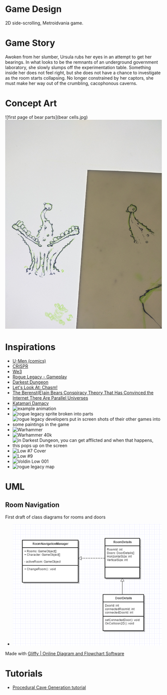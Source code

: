 # Game Design
2D side-scrolling, Metroidvania game.

# Game Story
Awoken from her slumber, Ursula rubs her eyes in an attempt to get her bearings. In what looks to be the remnants of an underground government laboratory, she slowly slumps off the experimentation table. Something inside her does not feel right, but she does not have a chance to investigate as the room starts collapsing. No longer constrained by her captors, she must make her way out of the crumbling, cacophonous caverns.

# Concept Art
![first page of bear parts](bear cells.jpg)
![this thing that mimics some kind of health bubble or something](IMG_20161112_000341.jpg)

# Inspirations
- [U-Men (comics)](https://en.m.wikipedia.org/wiki/U-Men_(comics))
- [CRISPR](https://en.m.wikipedia.org/wiki/CRISPR)
- [We3](https://en.m.wikipedia.org/wiki/We3)
- [Rogue Legacy - Gameplay](https://youtu.be/AfIFidx71WE)
- [Darkest Dungeon](http://www.darkestdungeon.com/)
- [Let's Look At: Chasm!](https://youtu.be/s9_MCpYdqY4)
- [The Berenst(E)ain Bears Conspiracy Theory That Has Convinced the Internet There Are Parallel Universes](http://www.vice.com/read/the-berensteain-bears-conspiracy-theory-that-has-convinced-the-internet-there-are-parallel-universes)
- [Katamari Damacy](https://en.wikipedia.org/wiki/Katamari_Damacy)
- ![example animation](https://media.giphy.com/media/3o6gb14ZQeY3G875h6/giphy.gif)
- ![rogue legacy sprite broken into parts](https://s-media-cache-ak0.pinimg.com/236x/b8/be/16/b8be1682e671c35e9706ccd4640356ae.jpg)
- ![rogue legacy developers put in screen shots of their other games into some paintings in the game](http://images.akamai.steamusercontent.com/ugc/902127097200028675/F3B01316C4CD5DD500654197B0678C5F7B63BF7A/)
- ![Warhammer](http://media1.gameinformer.com/filestorage/CommunityServer.Components.SiteFiles/imagefeed/featured/tabletop/warhammer/figs/charge610.jpg)
- ![Warhammer 40k](http://wallpapercave.com/wp/O62yQgl.jpg)
- ![in Darkest Dungeon, you can get afflicted and when that happens, this pops up on the screen](http://cdn.mos.cms.futurecdn.net/cd95f83ae6661b7ef52ef10537d11d80.jpg)
- ![Low #7 Cover](https://lilithwood.files.wordpress.com/2015/08/low-7-3.jpg)
- ![Low #9](http://all-comic.com/wp-content/uploads/2015/08/Low-09-1-93544.jpg)
- ![Voldin Low 001](http://vignette4.wikia.nocookie.net/imagecomics/images/7/76/Voldin_Low_001.jpg)
- ![rogue legacy map](http://cloud-2.steamusercontent.com/ugc/613896266547387583/259A70564E26AC10B745FC39DFF36CA327CEFCC6/)

# UML
## Room Navigation
First draft of class diagrams for rooms and doors
- ![first draft of class diagrams](sorta.png)

Made with [Gliffy | Online Diagram and Flowchart Software](https://www.gliffy.com/)

# Tutorials
- [Procedural Cave Generation tutorial
](https://unity3d.com/learn/tutorials/projects/procedural-cave-generation-tutorial)
